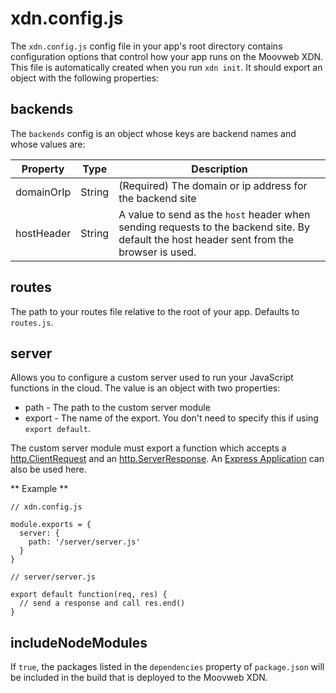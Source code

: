 # xdn.config.js

The `xdn.config.js` config file in your app's root directory contains configuration options that control how your app runs on the Moovweb XDN. This file is automatically created when you run `xdn init`. It should export an object with the following properties:

## backends

The `backends` config is an object whose keys are backend names and whose values are:

| Property | Type | Description |
| -------- | ---- | ----------- |
| domainOrIp | String | (Required) The domain or ip address for the backend site |
| hostHeader | String | A value to send as the `host` header when sending requests to the backend site.  By default the host header sent from the browser is used. |

## routes

The path to your routes file relative to the root of your app.  Defaults to `routes.js`.

## server

Allows you to configure a custom server used to run your JavaScript functions in the cloud. The value is an object with two properties:

* path - The path to the custom server module 
* export - The name of the export. You don't need to specify this if using `export default`.

The custom server module must export a function which accepts a [http.ClientRequest](https://nodejs.org/api/http.html#http_class_http_clientrequest) and an [http.ServerResponse](https://nodejs.org/api/http.html#http_class_http_serverresponse). An [Express Application](https://expressjs.com/en/4x/api.html#app) can also be used here.

** Example **

```
// xdn.config.js

module.exports = {
  server: {
    path: '/server/server.js'
  }
}
```

```
// server/server.js

export default function(req, res) {
  // send a response and call res.end()
}
```

## includeNodeModules

If `true`, the packages listed in the `dependencies` property of `package.json` will be included in the build that is deployed to the Moovweb XDN. 
